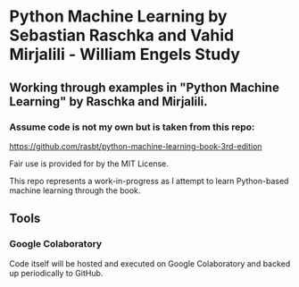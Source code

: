 # Python Machine Learning by Sebastian Raschka and Vahid Mirjalili - William Engels Study
## Working through examples in "Python Machine Learning" by Raschka and Mirjalili.
### Assume code is not my own but is taken from this repo:
https://github.com/rasbt/python-machine-learning-book-3rd-edition

Fair use is provided for by the MIT License.

This repo represents a work-in-progress as I attempt to learn Python-based machine learning through the book.

## Tools
### Google Colaboratory
Code itself will be hosted and executed on Google Colaboratory and backed up periodically to GitHub.
